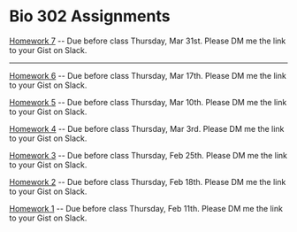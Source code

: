 # Bio 302 Assignments

[Homework 7](homework07.md) -- Due before class Thursday, Mar 31st. Please DM me the link to your Gist on Slack.

<hr />

[Homework 6](homework06.ipynb) -- Due before class Thursday, Mar 17th. Please DM me the link to your Gist on Slack.

[Homework 5](homework05.ipynb) -- Due before class Thursday, Mar 10th. Please DM me the link to your Gist on Slack.

[Homework 4](homework04.ipynb) -- Due before class Thursday, Mar 3rd. Please DM me the link to your Gist on Slack.


[Homework 3](homework03.ipynb) -- Due before class Thursday, Feb 25th. Please DM me the link to your Gist on Slack.


[Homework 2](homework02.ipynb) -- Due before class Thursday, Feb 18th. Please DM me the link to your Gist on Slack.


[Homework 1](homework01.ipynb) -- Due before class Thursday, Feb 11th. Please DM me the link to your Gist on Slack.
